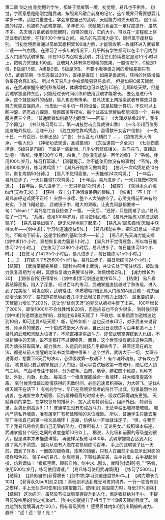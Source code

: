 第二章 剑之初
    刚觉醒的学生，都处于武者第一境，初觉境，易凡也不例外。
    初觉，字面意思是刚刚觉醒武魂，按照易凡融合前身的记忆，这个境界只需要想婴儿学步一样，适应力量变化，学会掌控自己的武魂、天赋能力和先天魂力。
    这个适应的程度，也被称为武魂掌握。
    多年积习，天赋能力也会又一定程度提升，虽然不多。
    先天魂力是武者刚觉醒时，自带的魂力，它的大小，可以在一定程度上体现武者的起步，在1到100个单位之间。
    易凡的先天魂力是10，同样属于废材级别。
    当初觉境武者通过简单冥想积累100魂力后，才能吸收第一枚魂环进入武者第二镜——气血境。
    在预习了十多年的情况下，几乎所有学生都可以在半个月内到达入门级的武魂掌握，即在10秒内召唤出武魂，并让它们持续稳定显现1个小时以上，把魂力冥想到100点。
    武魂对人体有体质增幅的效果，一般情况下，C级是1倍，B级是1.5倍，A级是2倍，S级是3倍。
    不要小看等级之间的增幅差距只有0.5，武者前期，体质差超过20%，直接是碾压！
    如果是兽武魂，获得的体质增幅效果还会高0.1倍。
    所以今天易凡才会被烟嗓男轻易拿捏。
    但是如果C级天赋武者，在武魂掌握突破到熟练级时，体质增幅也可以达到1.5倍，比肩B级天赋，但是武魂掌握这种东西，只能经过长时间训练和使用武魂才能增长。
    要么是进行传承，这个就是另外的话题，易凡也没有传承。
    易凡决定上网搜索武者有哪些只要努力就能变强的点。
    他掏出一块手机一样的设备，这是超能计算机，不仅可以上网冲浪，还有战力探测、魂兽图鉴等模块，每个武高生觉醒后都能领取一个，并免服务费三个月。
    “普通武者如何靠努力翻盘”——回车！
    《大润发杀鱼20年，我多了个卵泡》
    《校队练习两年半，第一魂技肘击变异成铁山靠》
    《十年带超百位男朋友城外探险，泪赚千万》
    《独立男性靠鸡煲店，赢得数千女客户信赖》
    《一丸十日，一丹百日，长春出品》（广告）
    什么乱七八糟的？
    ......
    《狼孩凭天人传承，一朝入化》
    《神秘功法现世，圣城振动》
    《东岳道馆一夕全灭》
    《七剑伤愈择徒，S级只是门槛》
    下面是一些新闻，几乎少有修炼相关。
    蒜鸟蒜鸟，直接启动吧！
    “系统，使用100年岁月，杀鱼，”
    【你没有能杀一百年的鱼】
    ？
    “系统，使用100年岁月，练习打篮球。”
    【温馨提示，你不能使用你没有的事物】
    “系统，使用100年岁月，练习做鸡煲！”
    【易凡开始练习做鸡煲】
    【易凡一次鸡煲花费10分钟，恢复周期50分钟。】
    【易凡不觉得疲惫，一天能做24次鸡煲。】
    【一年后，易凡进步了，一天只能做12次鸡煲。】
    【十年后，易凡进步了，一天只能做6次鸡煲。】
    【百年后，易凡进步了，一天只能做1次鸡煲。】
    【结算】
    【获得永久心境buff[无欲无求]。】
    【获得一双十分干净清澈呆萌的眼眸。】
    【结束】
    “不！好！”
    易凡直呼这鸡煲不正经！
    突然一哆嗦，整个人大脑放空了，心灵变得前所未有的充实，下肢飞翔轻盈。
    武魂镜子中，瞪大的双眼，让麦克阿瑟都要来一句：“clean！”
    易凡急忙自我检查了一番。
    一天后...
    “还好，只是困难了点。”易凡松了一口气。
    “系统，使用100年岁月，练习使用武魂。”
    【易凡开始练习掌控武魂镜子】
    【易凡召唤出镜子，肆无忌惮地照了起来。】
    【易凡从[顾影自怜]天赋中获得buff——[剑中求]：学习剑道速度快5%。】
    【易凡挥动右手，把它幻想成一把断剑，不断向下斩击，这是学校教的基础剑术——斩。】
    【易凡的先天魂力能支撑[剑中求]1个小时，冥想恢复魂力需要1小时。】
    【易凡并不觉得疲惫，所以每日能练习12个小时。】
    【在练习了4380个小时后，易凡进步了，每日能练习13个小时。】
    【在练习了14235个小时后，易凡进步了，每日能练习15个小时。】
    【......】
    【在练习了525600个小时后，易凡进步了，每日能练习24个小时。】
    【结算】
    【武魂掌握完美级：1毫秒内召唤出武魂，并让它处于常驻状态，被动魂力恢复周期为1小时，冥想恢复魂力需要10分钟，体质增幅2倍。】
    【魂力增长为30】
    【[顾影自怜]获得增长：[剑中求]学习剑道速度快15%。】
    【结束】
    易凡看着结算面板，陷入了深思。
    经过百年的练习，武魂掌握直接越过了熟练级，进入到了完美级：
    瞬发召唤，武魂常驻，体质增幅2倍比肩入门级的A级武魂！
    魂力居然增长到30了，要知道初觉境武者几乎无法增加自己魂力上限的。
    最重要的是，天赋能力增长了200%，这让他“仗剑天涯”的梦又从裤裆中冒了出来。
    100年增长了200%，即使1000年不会线性增长20倍，但是应该也不会少很多。
    到时候只要[剑中求]剑道增速达到1倍，就能比拟B级天赋了！
    不敢想，如果后面剑道增速达到10倍，即可比肩A级天赋！
    嘶，恐怖如斯！
    这也反过来印证，对于武者来说背景、师承真的重要。
    一个狼孩凭借天人传承，自己没日没夜练习百年都追不上！
    易凡的武魂和天赋太垃圾了，不能直接提供战斗力，即使武魂掌握练到入化级，不说新闻中的天骄，说不定都打不过烟嗓男。
    而且，这个世界没有武技这种东西，因为魂技获取简单，威力强大，久远前的武技几乎都失传了。
    甚至连现在的功法，都是从前人觉醒的功法书类武魂中得来！
    这个世界，武魂大于一切。
	女班长说得对，想赢下3天后的决斗，必须吸收第一枚魂环！
	有个魂环魂技，才有攻击手段。
    初觉境只要武魂掌握到了入门级，就可以尝试吸收第一枚魂环，随后进入到气血境。
    气血境专注于锻体，分为皮毛、血肉，筋骨、腑脏四个维度，也称巧劲、外劲、内劲、化劲。
    每完成一个维度就能融合一枚魂环，并大幅度提高体质。
    到时候凭借跳过剧情获得的无数时间，必能迅速累积突破，力大砖飞，逆伐A级天赋不在话下！
    有钱的学生，早已在高境界武者的陪伴下出城，狩猎最烈性的魂兽，在魂兽生命力最强、反抗精神最高的时候击杀，吸收后获得魂技更强。
    天赋异禀的学生，在学校领导的推荐下，加入武考特训营后，组织外出。
    特训营里，女男比例高达9：1！
    普通学生没有形成战斗力，无法单独出城狩猎魂兽。
    城内严禁私养魂兽，唯有屠宰厂有苟延残喘的末位魂兽。
    所以，普通学生只能去屠宰厂寻找自己的第一枚次品魂环！
    差距，仿佛从一开始就注定了。
    “但，与我何干？我易凡将会凭借自己无限的努力，打爆所有人！无论男女。”
    按照课本描述，武魂掌握各个级别之间的难度差距10倍以上。
    据说，入化级和前面的等级差别很大，但是课本并未描述详情。
    再这样呆板练习800年，武魂掌握能否达到入化级？易凡不清楚。
    因为从没有人能在初觉境练习百年。
    手上的武魂镜子比一天前，圆润了许多，一圈圆的银色框，漆黑的镜面，只有人在面前才会显示出对面的模样和色彩。
    镜子中的易凡，剑眉星目，下颚线条完美，左手背着，右手凝起剑指，仿若谪仙！
    “银框黑面，顾影自怜，剑中求...那么，就叫你[谪镜]吧。”
    “系统，使用500年岁月，练习使用谪镜。”
    【易凡练习使用武魂谪镜】
    【练习了500年。】
    【结算】
    【[顾影自怜]获得增长：[剑中求]学习剑道速度快65%。】
    【魂力增长为100】
    【获得永久buff[剑之初]：基础剑术达到练无可练的境界，一行一驻皆有剑之模样，手上无剑亦可使用[剑]类型能力。使用[剑]类型能力时，降低20%消耗】
    【结束】
    这次练习，虽然没有把武魂掌握提升到入化，但是收获绝对不小。
    不提目前没啥用的[剑之初]buff。
    [剑中求]就提升了相当于半个B级天赋的强度了。
    魂力达到初觉境满魂力100点，拥有晋级资格！
    感受着体内如利剑出鞘般的魂力。
    直呼：“遥！遥！领！先！”

    
    
